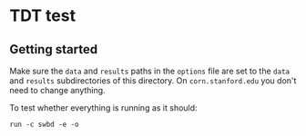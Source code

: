 # TDT test

## Getting started

Make sure the `data` and `results` paths in the `options` file are set to the `data` and `results` subdirectories of this directory. On `corn.stanford.edu` you don't need to change anything.

To test whether everything is running as it should:

`run -c swbd -e -o`
